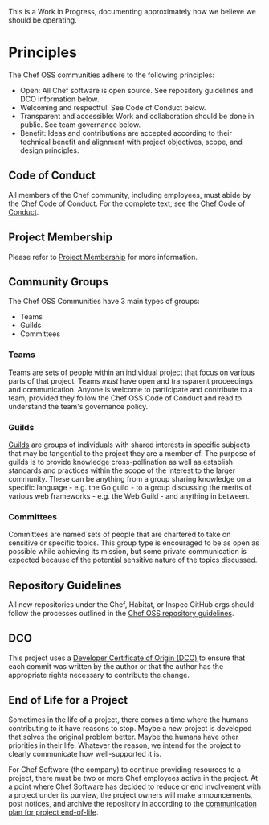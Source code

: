 This is a Work in Progress, documenting approximately how we believe we should be operating.

# Principles

The Chef OSS communities adhere to the following principles:

  - Open: All Chef software is open source. See repository guidelines and DCO information below.
  - Welcoming and respectful: See Code of Conduct below.
  - Transparent and accessible: Work and collaboration should be done in public. See team governance below.
  - Benefit: Ideas and contributions are accepted according to their technical benefit and alignment with project objectives, scope, and design principles.

## Code of Conduct

All members of the Chef community, including employees, must abide by the Chef Code of Conduct. For the complete text, see the [Chef Code of Conduct](CODE_OF_CONDUCT.md).

## Project Membership

Please refer to [Project Membership](project-membership.md) for more information.

## Community Groups

The Chef OSS Communities have 3 main types of groups:

  - Teams
  - Guilds
  - Committees

### Teams

Teams are sets of people within an individual project that focus on various parts of that project. Teams _must_ have open and transparent proceedings and communication. Anyone is welcome to participate and contribute to a team, provided they follow the Chef OSS Code of Conduct and read to understand the team's governance policy.

### Guilds

[Guilds](guilds/README.MD) are groups of individuals with shared interests in specific subjects that may be tangential to the project they are a member of. The purpose of guilds is to provide knowledge cross-pollination as well as establish standards and practices within the scope of the interest to the larger community. These can be anything from a group sharing knowledge on a specific language - e.g. the Go guild - to a group discussing the merits of various web frameworks - e.g. the Web Guild - and anything in between.

### Committees

Committees are named sets of people that are chartered to take on sensitive or specific topics. This group type is encouraged to be as open as possible while achieving its mission, but some private communication is expected because of the potential sensitive nature of the topics discussed.

## Repository Guidelines

All new repositories under the Chef, Habitat, or Inspec GitHub orgs should follow the processes outlined in the [Chef OSS repository guidelines](repo-management/README.md).

## DCO

This project uses a [Developer Certificate of Origin (DCO)](DCO.md) to ensure that each commit was written by the author or that the author has the appropriate rights necessary to contribute the change.

## End of Life for a Project

Sometimes in the life of a project, there comes a time where the humans contributing to it have reasons to stop. Maybe a new project is developed that solves the original problem better. Maybe the humans have other priorities in their life. Whatever the reason, we intend for the project to clearly communicate how well-supported it is.

For Chef Software (the company) to continue providing resources to a project, there must be two or more Chef employees active in the project. At a point where Chef Software has decided to reduce or end involvement with a project under its purview, the project owners will make announcements, post notices, and archive the repository in according to the [communication plan for project end-of-life](communication/project-eol.md).
